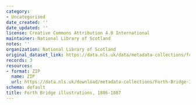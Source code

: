 ```yaml
---
category:
- Uncategorised
date_created: ''
date_updated: ''
license: Creative Commons Attribution 4.0 International
maintainer: National Library of Scotland
notes: ''
organization: National Library of Scotland
original_dataset_link: https://data.nls.uk/data/metadata-collections/forth-bridge-illustrations/
records: 3
resources:
- format: ZIP
  name: ZIP
  url: https://data.nls.uk/download/metadata-collections/Forth-Bridge-Illustrations-1886-1887.zip
schema: default
title: Forth Bridge illustrations, 1886-1887
---
```

